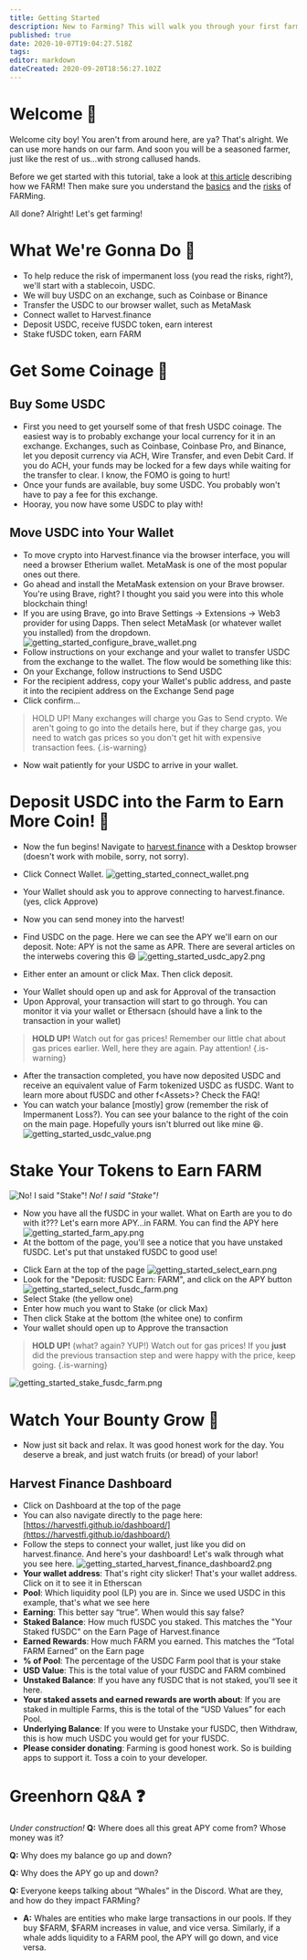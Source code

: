 ```yaml
---
title: Getting Started
description: New to Farming? This will walk you through your first farming experience
published: true
date: 2020-10-07T19:04:27.518Z
tags: 
editor: markdown
dateCreated: 2020-09-20T18:56:27.102Z
---
```


[//]: # (To do!)
[//]: # (I want to include more images of the transactions, but I have nothing to transact to take screen shots :/)
[//]: # (Should we talk more about gas prices? This hit me right in the n00bs when I first started. At least need a couple good links to help explain it?)
[//]: # (Need some A's for the Q's on the Greenhorn Q&A.)

# Welcome :corn:
Welcome city boy! You aren't from around here, are ya? That's alright. We can use more hands on our farm. And soon you will be a seasoned farmer, just like the rest of us…with strong callused hands.

Before we get started with this tutorial, take a look at [this article](https://medium.com/@Redmption/flight-of-the-aggregator-1a687a1662ed) describing how we FARM! Then make sure you understand the [basics](/en/press) and the [risks](/en/faq) of FARMing.

All done? Alright! Let's get farming!
# What We're Gonna Do :tomato:
- To help reduce the risk of impermanent loss (you read the risks, right?), we'll start with a stablecoin, USDC.
- We will buy USDC on an exchange, such as Coinbase or Binance
- Transfer the USDC to our browser wallet, such as MetaMask
- Connect wallet to Harvest.finance
- Deposit USDC, receive fUSDC token, earn interest
- Stake fUSDC token, earn FARM

# Get Some Coinage :cucumber:
## Buy Some USDC
- First you need to get yourself some of that fresh USDC coinage. The easiest way is to probably exchange your local currency for it in an exchange. Exchanges, such as Coinbase, Coinbase Pro, and Binance, let you deposit currency via ACH, Wire Transfer, and even Debit Card. If you do ACH, your funds may be locked for a few days while waiting for the transfer to clear. I know, the FOMO is going to hurt!
- Once your funds are available, buy some USDC. You probably won't have to pay a fee for this exchange.
- Hooray, you now have some USDC to play with!

## Move USDC into Your Wallet
- To move crypto into Harvest.finance via the browser interface, you will need a browser Etherium wallet. MetaMask is one of the most popular ones out there.
- Go ahead and install the MetaMask extension on your Brave browser. You're using Brave, right? I thought you said you were into this whole blockchain thing!
- If you are using Brave, go into Brave Settings → Extensions → Web3 provider for using Dapps. Then select MetaMask (or whatever wallet you installed) from the dropdown.
![getting_started_configure_brave_wallet.png](/getting_started_configure_brave_wallet.png)
- Follow instructions on your exchange and your wallet to transfer USDC from the exchange to the wallet. The flow would be something like this:
- On your Exchange, follow instructions to Send USDC
- For the recipient address, copy your Wallet's public address, and paste it into the recipient address on the Exchange Send page
- Click confirm…
> HOLD UP! Many exchanges will charge you Gas to Send crypto. We aren't going to go into the details here, but if they charge gas, you need to watch gas prices so you don't get hit with expensive transaction fees.
{.is-warning}


[//]: # (Should we add more info info on gas here? maybe a reference link or two?)
- Now wait patiently for your USDC to arrive in your wallet.
# Deposit USDC into the Farm to Earn More Coin! :carrot:
- Now the fun begins! Navigate to [harvest.finance](https://harvest.finance/) with a Desktop browser (doesn't work with mobile, sorry, not sorry).
- Click Connect Wallet.
![getting_started_connect_wallet.png](/getting_started_connect_wallet.png)
- Your Wallet should ask you to approve connecting to harvest.finance. (yes, click Approve)
- Now you can send money into the harvest!

- Find USDC on the page. Here we can see the APY we'll earn on our deposit. Note: APY is not the same as APR. There are several articles on the interwebs covering this :smile:
![getting_started_usdc_apy2.png](/getting_started_usdc_apy2.png)
- Either enter an amount or click Max. Then click deposit.

[//]: # (Need screenshot)
- Your Wallet should open up and ask for Approval of the transaction
- Upon Approval, your transaction will start to go through. You can monitor it via your wallet or Ethersacn (should have a link to the transaction in your wallet)

[//]: # (Am I missing some steps here? Need steps with screen shots)
> **HOLD UP!** Watch out for gas prices! Remember our little chat about gas prices earlier. Well, here they are again. Pay attention!
{.is-warning}

- After the transaction completed, you have now deposited USDC and receive an equivalent value of Farm tokenized USDC as fUSDC. Want to learn more about fUSDC and other f\<Assets>\? Check the FAQ!
- You can watch your balance \[mostly\] grow (remember the risk of Impermanent Loss?). You can see your balance to the right of the coin on the main page. Hopefully yours isn't blurred out like mine :laughing:.
![getting_started_usdc_value.png](/getting_started_usdc_value.png)
# Stake Your Tokens to Earn FARM
![No! I said "Stake"!](/getting_started_did_you_say_steak.jpg)
*No! I said "Stake"!*
- Now you have all the fUSDC in your wallet. What on Earth are you to do with it??? Let's earn more APY…in FARM. You can find the APY here
![getting_started_farm_apy.png](/getting_started_farm_apy.png)
- At the bottom of the page, you'll see a notice that you have unstaked fUSDC. Let's put that unstaked fUSDC to good use!

[//]: # (need screenshot)
- Click Earn at the top of the page
![getting_started_select_earn.png](/getting_started_select_earn.png)
- Look for the "Deposit: fUSDC Earn: FARM", and click on the APY button
![getting_started_select_fusdc_farm.png](/getting_started_select_fusdc_farm.png)
- Select Stake (the yellow one)
- Enter how much you want to Stake (or click Max)
- Then click Stake at the bottom (the whitee one) to confirm
- Your wallet should open up to Approve the transaction
> **HOLD UP!** (what? again? YUP!) Watch out for gas prices! If you **just** did the previous transaction step and were happy with the price, keep going.
{.is-warning}

![getting_started_stake_fusdc_farm.png](/getting_started_stake_fusdc_farm.png)
# Watch Your Bounty Grow :bread:
- Now just sit back and relax. It was good honest work for the day. You deserve a break, and just watch fruits (or bread) of your labor!
## Harvest Finance Dashboard
- Click on Dashboard at the top of the page
- You can also navigate directly to the page here: [https://harvestfi.github.io/dashboard/](https://harvestfi.github.io/dashboard/)
- Follow the steps to connect your wallet, just like you did on harvest.finance. And here's your dashboard! Let's walk through what you see here.
![getting_started_harvest_finance_dashboard2.png](/getting_started_harvest_finance_dashboard2.png)
- **Your wallet address**: That's right city slicker! That's your wallet address. Click on it to see it in Etherscan
- **Pool**: Which liquidity pool (LP) you are in. Since we used USDC in this example, that's what we see here
- **Earning**: This better say “true”. When would this say false?
- **Staked Balance**: How much fUSDC you staked. This matches the "Your Staked fUSDC" on the Earn Page of Harvest.finance
- **Earned Rewards**: How much FARM you earned. This matches the “Total FARM Earned” on the Earn page
- **% of Pool**: The percentage of the USDC Farm pool that is your stake
- **USD Value**: This is the total value of your fUSDC and FARM combined
- **Unstaked Balance**: If you have any fUSDC that is not staked, you'll see it here.
- **Your staked assets and earned rewards are worth about**: If you are staked in multiple Farms, this is the total of the “USD Values” for each Pool.
- **Underlying Balance**: If you were to Unstake your fUSDC, then Withdraw, this is how much USDC you would get for your fUSDC.
- **Please consider donating**: Farming is good honest work. So is building apps to support it. Toss a coin to your developer.
# Greenhorn Q&A :question:
[//]: # (Needs some A's for these Q's)
*Under construction!*
**Q:** Where does all this great APY come from? Whose money was it?

**Q:** Why does my balance go up and down?

**Q:** Why does the APY go up and down?

**Q:** Everyone keeps talking about “Whales” in the Discord. What are they, and how do they impact FARMing?
-	**A:** Whales are entities who make large transactions in our pools. If they buy $FARM, $FARM increases in value, and vice versa. Similarly, if a whale adds liquidity to a FARM pool, the APY will go down, and vice versa.
